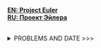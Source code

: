 [<strong>EN: Project Euler </strong>](https://projecteuler.net/problem)<br/>
[<strong>RU: Проект Эйлера</strong>](http://euler.jakumo.org/problems.html)
 
 
<br>
<details><summary>PROBLEMS AND DATE >>></summary>

mm.dd.yyyy
<hr>

* Problem 1. 3.08.2019
* Problem 2. =
<hr>

* Problem 3. 3.09.2019
* problem 4. =
<hr>

* problem 5. 3.10.2019
* problem 6. =
<hr>

* problem 8. 3.16.2019
<hr>

* problem 9. 7.22.2019
* problem 10. =
* problem 7.  =

</details>

